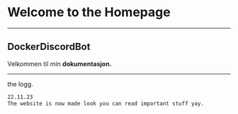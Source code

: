 # Welcome to the Homepage
___
## DockerDiscordBot

Velkommen til min **dokumentasjon.**

 ___

the logg.
```markdown
22.11.23
The website is now made look you can read important stuff yay.
```